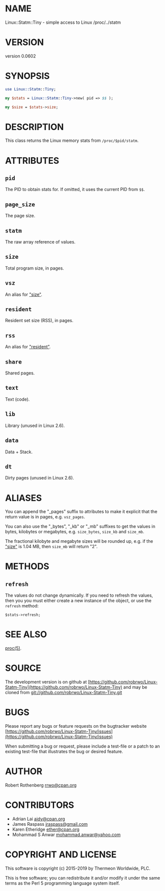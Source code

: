 # NAME

Linux::Statm::Tiny - simple access to Linux /proc/../statm

# VERSION

version 0.0602

# SYNOPSIS

```perl
use Linux::Statm::Tiny;

my $stats = Linux::Statm::Tiny->new( pid => $$ );

my $size = $stats->size;
```

# DESCRIPTION

This class returns the Linux memory stats from `/proc/$pid/statm`.

# ATTRIBUTES

## `pid`

The PID to obtain stats for. If omitted, it uses the current PID from
`$$`.

## `page_size`

The page size.

## `statm`

The raw array reference of values.

## `size`

Total program size, in pages.

## `vsz`

An alias for ["size"](#size).

## `resident`

Resident set size (RSS), in pages.

## `rss`

An alias for ["resident"](#resident).

## `share`

Shared pages.

## `text`

Text (code).

## `lib`

Library (unused in Linux 2.6).

## `data`

Data + Stack.

## `dt`

Dirty pages (unused in Linux 2.6).

# ALIASES

You can append the "\_pages" suffix to attributes to make it explicit
that the return value is in pages, e.g. `vsz_pages`.

You can also use the "\_bytes", "\_kb" or "\_mb" suffixes to get the
values in bytes, kilobytes or megabytes, e.g. `size_bytes`, `size_kb`
and `size_mb`.

The fractional kilobyte and megabyte sizes will be rounded up, e.g.
if the ["size"](#size) is 1.04 MB, then `size_mb` will return "2".

# METHODS

## `refresh`

The values do not change dynamically. If you need to refresh the
values, then you you must either create a new instance of the object,
or use the `refresh` method:

```
$stats->refresh;
```

# SEE ALSO

[proc(5)](http://man.he.net/man5/proc).

# SOURCE

The development version is on github at [https://github.com/robrwo/Linux-Statm-Tiny](https://github.com/robrwo/Linux-Statm-Tiny)
and may be cloned from [git://github.com/robrwo/Linux-Statm-Tiny.git](git://github.com/robrwo/Linux-Statm-Tiny.git)

# BUGS

Please report any bugs or feature requests on the bugtracker website
[https://github.com/robrwo/Linux-Statm-Tiny/issues](https://github.com/robrwo/Linux-Statm-Tiny/issues)

When submitting a bug or request, please include a test-file or a
patch to an existing test-file that illustrates the bug or desired
feature.

# AUTHOR

Robert Rothenberg <rrwo@cpan.org>

# CONTRIBUTORS

- Adrian Lai <aidy@cpan.org>
- James Raspass <jraspass@gmail.com>
- Karen Etheridge <ether@cpan.org>
- Mohammad S Anwar <mohammad.anwar@yahoo.com>

# COPYRIGHT AND LICENSE

This software is copyright (c) 2015-2019 by Thermeon Worldwide, PLC.

This is free software; you can redistribute it and/or modify it under
the same terms as the Perl 5 programming language system itself.
